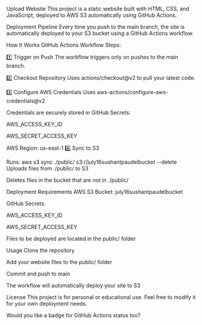 Upload Website
This project is a static website built with HTML, CSS, and JavaScript, deployed to AWS S3 automatically using GitHub Actions.

Deployment Pipeline
Every time you push to the main branch, the site is automatically deployed to your S3 bucket using a GitHub Actions workflow.

How It Works
GitHub Actions Workflow Steps:

1️⃣ Trigger on Push
The workflow triggers only on pushes to the main branch.

2️⃣ Checkout Repository
Uses actions/checkout@v2 to pull your latest code.

3️⃣ Configure AWS Credentials
Uses aws-actions/configure-aws-credentials@v2

Credentials are securely stored in GitHub Secrets:

AWS_ACCESS_KEY_ID

AWS_SECRET_ACCESS_KEY

AWS Region: us-east-1
4️⃣ Sync to S3

Runs:
aws s3 sync ./public/ s3://july16sushantpaudelbucket --delete
Uploads files from ./public/ to S3

Deletes files in the bucket that are not in ./public/

Deployment Requirements
AWS S3 Bucket: july16sushantpaudelbucket

GitHub Secrets:

AWS_ACCESS_KEY_ID

AWS_SECRET_ACCESS_KEY

Files to be deployed are located in the public/ folder

Usage
Clone the repository

Add your website files to the public/ folder

Commit and push to main

The workflow will automatically deploy your site to S3

License
This project is for personal or educational use. Feel free to modify it for your own deployment needs.

Would you like a badge for GitHub Actions status too?
